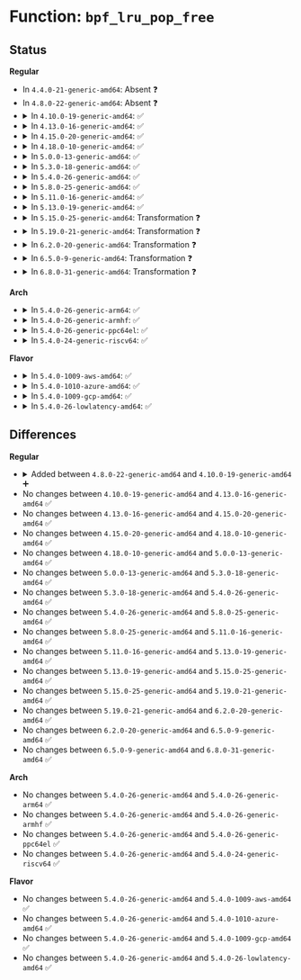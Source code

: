 # Function: <code>bpf_lru_pop_free</code>

## Status
<b>Regular</b>
<ul>
<li>
In <code>4.4.0-21-generic-amd64</code>: Absent ❓
</li>
<li>
In <code>4.8.0-22-generic-amd64</code>: Absent ❓
</li>
<li>
<details>
<summary>In <code>4.10.0-19-generic-amd64</code>: ✅</summary>

```c
struct bpf_lru_node * bpf_lru_pop_free(struct bpf_lru * lru, u32 hash)
```

```json
{
  "name": "bpf_lru_pop_free",
  "collision_type": "Unique Global",
  "inline_type": "No",
  "funcs": [
    {
      "addr": 18446744071580509728,
      "name": "bpf_lru_pop_free",
      "external": true,
      "loc": "kernel/bpf/bpf_lru_list.c:497",
      "file": "kernel/bpf/bpf_lru_list.c",
      "inline": "seen, unknown",
      "caller_inline": [],
      "caller_func": [
        "kernel/bpf/hashtab.c:__htab_lru_percpu_map_update_elem",
        "kernel/bpf/hashtab.c:htab_lru_map_update_elem"
      ]
    }
  ],
  "symbols": [
    {
      "addr": 18446744071580509728,
      "name": "bpf_lru_pop_free",
      "section": ".text",
      "bind": "STB_GLOBAL",
      "size": 1144
    }
  ]
}
```
</details>
</li>
<li>
<details>
<summary>In <code>4.13.0-16-generic-amd64</code>: ✅</summary>

```c
struct bpf_lru_node * bpf_lru_pop_free(struct bpf_lru * lru, u32 hash)
```

```json
{
  "name": "bpf_lru_pop_free",
  "collision_type": "Unique Global",
  "inline_type": "No",
  "funcs": [
    {
      "addr": 18446744071580539392,
      "name": "bpf_lru_pop_free",
      "external": true,
      "loc": "kernel/bpf/bpf_lru_list.c:497",
      "file": "kernel/bpf/bpf_lru_list.c",
      "inline": "seen, unknown",
      "caller_inline": [],
      "caller_func": [
        "kernel/bpf/hashtab.c:prealloc_lru_pop"
      ]
    }
  ],
  "symbols": [
    {
      "addr": 18446744071580539392,
      "name": "bpf_lru_pop_free",
      "section": ".text",
      "bind": "STB_GLOBAL",
      "size": 1271
    }
  ]
}
```
</details>
</li>
<li>
<details>
<summary>In <code>4.15.0-20-generic-amd64</code>: ✅</summary>

```c
struct bpf_lru_node * bpf_lru_pop_free(struct bpf_lru * lru, u32 hash)
```

```json
{
  "name": "bpf_lru_pop_free",
  "collision_type": "Unique Global",
  "inline_type": "No",
  "funcs": [
    {
      "addr": 18446744071580603840,
      "name": "bpf_lru_pop_free",
      "external": true,
      "loc": "kernel/bpf/bpf_lru_list.c:497",
      "file": "kernel/bpf/bpf_lru_list.c",
      "inline": "seen, unknown",
      "caller_inline": [],
      "caller_func": [
        "kernel/bpf/hashtab.c:prealloc_lru_pop"
      ]
    }
  ],
  "symbols": [
    {
      "addr": 18446744071580603840,
      "name": "bpf_lru_pop_free",
      "section": ".text",
      "bind": "STB_GLOBAL",
      "size": 1345
    }
  ]
}
```
</details>
</li>
<li>
<details>
<summary>In <code>4.18.0-10-generic-amd64</code>: ✅</summary>

```c
struct bpf_lru_node * bpf_lru_pop_free(struct bpf_lru * lru, u32 hash)
```

```json
{
  "name": "bpf_lru_pop_free",
  "collision_type": "Unique Global",
  "inline_type": "No",
  "funcs": [
    {
      "addr": 18446744071580699472,
      "name": "bpf_lru_pop_free",
      "external": true,
      "loc": "kernel/bpf/bpf_lru_list.c:497",
      "file": "kernel/bpf/bpf_lru_list.c",
      "inline": "seen, unknown",
      "caller_inline": [],
      "caller_func": [
        "kernel/bpf/hashtab.c:prealloc_lru_pop"
      ]
    }
  ],
  "symbols": [
    {
      "addr": 18446744071580699472,
      "name": "bpf_lru_pop_free",
      "section": ".text",
      "bind": "STB_GLOBAL",
      "size": 1336
    }
  ]
}
```
</details>
</li>
<li>
<details>
<summary>In <code>5.0.0-13-generic-amd64</code>: ✅</summary>

```c
struct bpf_lru_node * bpf_lru_pop_free(struct bpf_lru * lru, u32 hash)
```

```json
{
  "name": "bpf_lru_pop_free",
  "collision_type": "Unique Global",
  "inline_type": "No",
  "funcs": [
    {
      "addr": 18446744071580772160,
      "name": "bpf_lru_pop_free",
      "external": true,
      "loc": "kernel/bpf/bpf_lru_list.c:497",
      "file": "kernel/bpf/bpf_lru_list.c",
      "inline": "seen, unknown",
      "caller_inline": [],
      "caller_func": [
        "kernel/bpf/hashtab.c:prealloc_lru_pop"
      ]
    }
  ],
  "symbols": [
    {
      "addr": 18446744071580772160,
      "name": "bpf_lru_pop_free",
      "section": ".text",
      "bind": "STB_GLOBAL",
      "size": 1347
    }
  ]
}
```
</details>
</li>
<li>
<details>
<summary>In <code>5.3.0-18-generic-amd64</code>: ✅</summary>

```c
struct bpf_lru_node * bpf_lru_pop_free(struct bpf_lru * lru, u32 hash)
```

```json
{
  "name": "bpf_lru_pop_free",
  "collision_type": "Unique Global",
  "inline_type": "No",
  "funcs": [
    {
      "addr": 18446744071580857712,
      "name": "bpf_lru_pop_free",
      "external": true,
      "loc": "kernel/bpf/bpf_lru_list.c:494",
      "file": "kernel/bpf/bpf_lru_list.c",
      "inline": "seen, unknown",
      "caller_inline": [],
      "caller_func": [
        "kernel/bpf/hashtab.c:prealloc_lru_pop"
      ]
    }
  ],
  "symbols": [
    {
      "addr": 18446744071580857712,
      "name": "bpf_lru_pop_free",
      "section": ".text",
      "bind": "STB_GLOBAL",
      "size": 265
    }
  ]
}
```
</details>
</li>
<li>
<details>
<summary>In <code>5.4.0-26-generic-amd64</code>: ✅</summary>

```c
struct bpf_lru_node * bpf_lru_pop_free(struct bpf_lru * lru, u32 hash)
```

```json
{
  "name": "bpf_lru_pop_free",
  "collision_type": "Unique Global",
  "inline_type": "No",
  "funcs": [
    {
      "addr": 18446744071580908752,
      "name": "bpf_lru_pop_free",
      "external": true,
      "loc": "kernel/bpf/bpf_lru_list.c:494",
      "file": "kernel/bpf/bpf_lru_list.c",
      "inline": "seen, unknown",
      "caller_inline": [],
      "caller_func": [
        "kernel/bpf/hashtab.c:prealloc_lru_pop"
      ]
    }
  ],
  "symbols": [
    {
      "addr": 18446744071580908752,
      "name": "bpf_lru_pop_free",
      "section": ".text",
      "bind": "STB_GLOBAL",
      "size": 265
    }
  ]
}
```
</details>
</li>
<li>
<details>
<summary>In <code>5.8.0-25-generic-amd64</code>: ✅</summary>

```c
struct bpf_lru_node * bpf_lru_pop_free(struct bpf_lru * lru, u32 hash)
```

```json
{
  "name": "bpf_lru_pop_free",
  "collision_type": "Unique Global",
  "inline_type": "No",
  "funcs": [
    {
      "addr": 18446744071581055952,
      "name": "bpf_lru_pop_free",
      "external": true,
      "loc": "kernel/bpf/bpf_lru_list.c:494",
      "file": "kernel/bpf/bpf_lru_list.c",
      "inline": "seen, unknown",
      "caller_inline": [],
      "caller_func": [
        "kernel/bpf/hashtab.c:prealloc_lru_pop"
      ]
    }
  ],
  "symbols": [
    {
      "addr": 18446744071581055952,
      "name": "bpf_lru_pop_free",
      "section": ".text",
      "bind": "STB_GLOBAL",
      "size": 32
    }
  ]
}
```
</details>
</li>
<li>
<details>
<summary>In <code>5.11.0-16-generic-amd64</code>: ✅</summary>

```c
struct bpf_lru_node * bpf_lru_pop_free(struct bpf_lru * lru, u32 hash)
```

```json
{
  "name": "bpf_lru_pop_free",
  "collision_type": "Unique Global",
  "inline_type": "No",
  "funcs": [
    {
      "addr": 18446744071581068112,
      "name": "bpf_lru_pop_free",
      "external": true,
      "loc": "kernel/bpf/bpf_lru_list.c:494",
      "file": "kernel/bpf/bpf_lru_list.c",
      "inline": "seen, unknown",
      "caller_inline": [],
      "caller_func": [
        "kernel/bpf/hashtab.c:prealloc_lru_pop"
      ]
    }
  ],
  "symbols": [
    {
      "addr": 18446744071581068112,
      "name": "bpf_lru_pop_free",
      "section": ".text",
      "bind": "STB_GLOBAL",
      "size": 32
    }
  ]
}
```
</details>
</li>
<li>
<details>
<summary>In <code>5.13.0-19-generic-amd64</code>: ✅</summary>

```c
struct bpf_lru_node * bpf_lru_pop_free(struct bpf_lru * lru, u32 hash)
```

```json
{
  "name": "bpf_lru_pop_free",
  "collision_type": "Unique Global",
  "inline_type": "No",
  "funcs": [
    {
      "addr": 18446744071581082704,
      "name": "bpf_lru_pop_free",
      "external": true,
      "loc": "kernel/bpf/bpf_lru_list.c:494",
      "file": "kernel/bpf/bpf_lru_list.c",
      "inline": "seen, unknown",
      "caller_inline": [],
      "caller_func": [
        "kernel/bpf/hashtab.c:prealloc_lru_pop"
      ]
    }
  ],
  "symbols": [
    {
      "addr": 18446744071581082704,
      "name": "bpf_lru_pop_free",
      "section": ".text",
      "bind": "STB_GLOBAL",
      "size": 261
    }
  ]
}
```
</details>
</li>
<li>
<details>
<summary>In <code>5.15.0-25-generic-amd64</code>: Transformation ❓</summary>

```c
struct bpf_lru_node * bpf_lru_pop_free(struct bpf_lru * lru, u32 hash)
```

```json
{
  "name": "bpf_lru_pop_free",
  "collision_type": "Unique Global",
  "inline_type": "No",
  "funcs": [
    {
      "addr": 0,
      "name": "bpf_lru_pop_free",
      "external": true,
      "loc": "kernel/bpf/bpf_lru_list.c:494",
      "file": "kernel/bpf/bpf_lru_list.c",
      "inline": "seen, unknown",
      "caller_inline": [],
      "caller_func": [
        "kernel/bpf/hashtab.c:prealloc_lru_pop"
      ]
    }
  ],
  "symbols": [
    {
      "addr": 18446744071592186469,
      "name": "bpf_lru_pop_free.cold",
      "section": ".text",
      "bind": "STB_LOCAL",
      "size": 21
    },
    {
      "addr": 18446744071581311136,
      "name": "bpf_lru_pop_free",
      "section": ".text",
      "bind": "STB_GLOBAL",
      "size": 316
    }
  ]
}
```
</details>
</li>
<li>
<details>
<summary>In <code>5.19.0-21-generic-amd64</code>: Transformation ❓</summary>

```c
struct bpf_lru_node * bpf_lru_pop_free(struct bpf_lru * lru, u32 hash)
```

```json
{
  "name": "bpf_lru_pop_free",
  "collision_type": "Unique Global",
  "inline_type": "No",
  "funcs": [
    {
      "addr": 0,
      "name": "bpf_lru_pop_free",
      "external": true,
      "loc": "kernel/bpf/bpf_lru_list.c:494",
      "file": "kernel/bpf/bpf_lru_list.c",
      "inline": "seen, unknown",
      "caller_inline": [],
      "caller_func": [
        "kernel/bpf/hashtab.c:prealloc_lru_pop"
      ]
    }
  ],
  "symbols": [
    {
      "addr": 18446744071593960771,
      "name": "bpf_lru_pop_free.cold",
      "section": ".text",
      "bind": "STB_LOCAL",
      "size": 20
    },
    {
      "addr": 18446744071581610272,
      "name": "bpf_lru_pop_free",
      "section": ".text",
      "bind": "STB_GLOBAL",
      "size": 324
    }
  ]
}
```
</details>
</li>
<li>
<details>
<summary>In <code>6.2.0-20-generic-amd64</code>: Transformation ❓</summary>

```c
struct bpf_lru_node * bpf_lru_pop_free(struct bpf_lru * lru, u32 hash)
```

```json
{
  "name": "bpf_lru_pop_free",
  "collision_type": "Unique Global",
  "inline_type": "No",
  "funcs": [
    {
      "addr": 0,
      "name": "bpf_lru_pop_free",
      "external": true,
      "loc": "kernel/bpf/bpf_lru_list.c:494",
      "file": "kernel/bpf/bpf_lru_list.c",
      "inline": "seen, unknown",
      "caller_inline": [],
      "caller_func": [
        "kernel/bpf/hashtab.c:prealloc_lru_pop"
      ]
    }
  ],
  "symbols": [
    {
      "addr": 18446744071596021398,
      "name": "bpf_lru_pop_free.cold",
      "section": ".text",
      "bind": "STB_LOCAL",
      "size": 20
    },
    {
      "addr": 18446744071581994096,
      "name": "bpf_lru_pop_free",
      "section": ".text",
      "bind": "STB_GLOBAL",
      "size": 324
    }
  ]
}
```
</details>
</li>
<li>
<details>
<summary>In <code>6.5.0-9-generic-amd64</code>: Transformation ❓</summary>

```c
struct bpf_lru_node * bpf_lru_pop_free(struct bpf_lru * lru, u32 hash)
```

```json
{
  "name": "bpf_lru_pop_free",
  "collision_type": "Unique Global",
  "inline_type": "No",
  "funcs": [
    {
      "addr": 0,
      "name": "bpf_lru_pop_free",
      "external": true,
      "loc": "kernel/bpf/bpf_lru_list.c:499",
      "file": "kernel/bpf/bpf_lru_list.c",
      "inline": "seen, unknown",
      "caller_inline": [],
      "caller_func": [
        "kernel/bpf/hashtab.c:prealloc_lru_pop"
      ]
    }
  ],
  "symbols": [
    {
      "addr": 18446744071596543025,
      "name": "bpf_lru_pop_free.cold",
      "section": ".text",
      "bind": "STB_LOCAL",
      "size": 20
    },
    {
      "addr": 18446744071582185424,
      "name": "bpf_lru_pop_free",
      "section": ".text",
      "bind": "STB_GLOBAL",
      "size": 324
    }
  ]
}
```
</details>
</li>
<li>
<details>
<summary>In <code>6.8.0-31-generic-amd64</code>: Transformation ❓</summary>

```c
struct bpf_lru_node * bpf_lru_pop_free(struct bpf_lru * lru, u32 hash)
```

```json
{
  "name": "bpf_lru_pop_free",
  "collision_type": "Unique Global",
  "inline_type": "No",
  "funcs": [
    {
      "addr": 0,
      "name": "bpf_lru_pop_free",
      "external": true,
      "loc": "kernel/bpf/bpf_lru_list.c:499",
      "file": "kernel/bpf/bpf_lru_list.c",
      "inline": "seen, unknown",
      "caller_inline": [],
      "caller_func": [
        "kernel/bpf/hashtab.c:prealloc_lru_pop"
      ]
    }
  ],
  "symbols": [
    {
      "addr": 18446744071597446118,
      "name": "bpf_lru_pop_free.cold",
      "section": ".text",
      "bind": "STB_LOCAL",
      "size": 20
    },
    {
      "addr": 18446744071582334192,
      "name": "bpf_lru_pop_free",
      "section": ".text",
      "bind": "STB_GLOBAL",
      "size": 324
    }
  ]
}
```
</details>
</li>
</ul>
<b>Arch</b>
<ul>
<li>
<details>
<summary>In <code>5.4.0-26-generic-arm64</code>: ✅</summary>

```c
struct bpf_lru_node * bpf_lru_pop_free(struct bpf_lru * lru, u32 hash)
```

```json
{
  "name": "bpf_lru_pop_free",
  "collision_type": "Unique Global",
  "inline_type": "No",
  "funcs": [
    {
      "addr": 18446603336492238768,
      "name": "bpf_lru_pop_free",
      "external": true,
      "loc": "kernel/bpf/bpf_lru_list.c:494",
      "file": "kernel/bpf/bpf_lru_list.c",
      "inline": "seen, unknown",
      "caller_inline": [],
      "caller_func": [
        "kernel/bpf/hashtab.c:prealloc_lru_pop"
      ]
    }
  ],
  "symbols": [
    {
      "addr": 18446603336492238768,
      "name": "bpf_lru_pop_free",
      "section": ".text",
      "bind": "STB_GLOBAL",
      "size": 1740
    }
  ]
}
```
</details>
</li>
<li>
<details>
<summary>In <code>5.4.0-26-generic-armhf</code>: ✅</summary>

```c
struct bpf_lru_node * bpf_lru_pop_free(struct bpf_lru * lru, u32 hash)
```

```json
{
  "name": "bpf_lru_pop_free",
  "collision_type": "Unique Global",
  "inline_type": "No",
  "funcs": [
    {
      "addr": 3226134448,
      "name": "bpf_lru_pop_free",
      "external": true,
      "loc": "kernel/bpf/bpf_lru_list.c:494",
      "file": "kernel/bpf/bpf_lru_list.c",
      "inline": "seen, unknown",
      "caller_inline": [],
      "caller_func": [
        "kernel/bpf/hashtab.c:prealloc_lru_pop"
      ]
    }
  ],
  "symbols": [
    {
      "addr": 3226134448,
      "name": "bpf_lru_pop_free",
      "section": ".text",
      "bind": "STB_GLOBAL",
      "size": 284
    }
  ]
}
```
</details>
</li>
<li>
<details>
<summary>In <code>5.4.0-26-generic-ppc64el</code>: ✅</summary>

```c
struct bpf_lru_node * bpf_lru_pop_free(struct bpf_lru * lru, u32 hash)
```

```json
{
  "name": "bpf_lru_pop_free",
  "collision_type": "Unique Global",
  "inline_type": "No",
  "funcs": [
    {
      "addr": 13835058055285467024,
      "name": "bpf_lru_pop_free",
      "external": true,
      "loc": "kernel/bpf/bpf_lru_list.c:494",
      "file": "kernel/bpf/bpf_lru_list.c",
      "inline": "seen, unknown",
      "caller_inline": [],
      "caller_func": [
        "kernel/bpf/hashtab.c:prealloc_lru_pop"
      ]
    }
  ],
  "symbols": [
    {
      "addr": 13835058055285467024,
      "name": "bpf_lru_pop_free",
      "section": ".text",
      "bind": "STB_GLOBAL",
      "size": 372
    }
  ]
}
```
</details>
</li>
<li>
<details>
<summary>In <code>5.4.0-24-generic-riscv64</code>: ✅</summary>

```c
struct bpf_lru_node * bpf_lru_pop_free(struct bpf_lru * lru, u32 hash)
```

```json
{
  "name": "bpf_lru_pop_free",
  "collision_type": "Unique Global",
  "inline_type": "No",
  "funcs": [
    {
      "addr": 18446743936272384896,
      "name": "bpf_lru_pop_free",
      "external": true,
      "loc": "kernel/bpf/bpf_lru_list.c:494",
      "file": "kernel/bpf/bpf_lru_list.c",
      "inline": "seen, unknown",
      "caller_inline": [],
      "caller_func": [
        "kernel/bpf/hashtab.c:__htab_lru_percpu_map_update_elem",
        "kernel/bpf/hashtab.c:htab_lru_map_update_elem"
      ]
    }
  ],
  "symbols": [
    {
      "addr": 18446743936272384896,
      "name": "bpf_lru_pop_free",
      "section": ".text",
      "bind": "STB_GLOBAL",
      "size": 260
    }
  ]
}
```
</details>
</li>
</ul>
<b>Flavor</b>
<ul>
<li>
<details>
<summary>In <code>5.4.0-1009-aws-amd64</code>: ✅</summary>

```c
struct bpf_lru_node * bpf_lru_pop_free(struct bpf_lru * lru, u32 hash)
```

```json
{
  "name": "bpf_lru_pop_free",
  "collision_type": "Unique Global",
  "inline_type": "No",
  "funcs": [
    {
      "addr": 18446744071580877552,
      "name": "bpf_lru_pop_free",
      "external": true,
      "loc": "kernel/bpf/bpf_lru_list.c:494",
      "file": "kernel/bpf/bpf_lru_list.c",
      "inline": "seen, unknown",
      "caller_inline": [],
      "caller_func": [
        "kernel/bpf/hashtab.c:prealloc_lru_pop"
      ]
    }
  ],
  "symbols": [
    {
      "addr": 18446744071580877552,
      "name": "bpf_lru_pop_free",
      "section": ".text",
      "bind": "STB_GLOBAL",
      "size": 265
    }
  ]
}
```
</details>
</li>
<li>
<details>
<summary>In <code>5.4.0-1010-azure-amd64</code>: ✅</summary>

```c
struct bpf_lru_node * bpf_lru_pop_free(struct bpf_lru * lru, u32 hash)
```

```json
{
  "name": "bpf_lru_pop_free",
  "collision_type": "Unique Global",
  "inline_type": "No",
  "funcs": [
    {
      "addr": 18446744071580823616,
      "name": "bpf_lru_pop_free",
      "external": true,
      "loc": "kernel/bpf/bpf_lru_list.c:494",
      "file": "kernel/bpf/bpf_lru_list.c",
      "inline": "seen, unknown",
      "caller_inline": [],
      "caller_func": [
        "kernel/bpf/hashtab.c:prealloc_lru_pop"
      ]
    }
  ],
  "symbols": [
    {
      "addr": 18446744071580823616,
      "name": "bpf_lru_pop_free",
      "section": ".text",
      "bind": "STB_GLOBAL",
      "size": 265
    }
  ]
}
```
</details>
</li>
<li>
<details>
<summary>In <code>5.4.0-1009-gcp-amd64</code>: ✅</summary>

```c
struct bpf_lru_node * bpf_lru_pop_free(struct bpf_lru * lru, u32 hash)
```

```json
{
  "name": "bpf_lru_pop_free",
  "collision_type": "Unique Global",
  "inline_type": "No",
  "funcs": [
    {
      "addr": 18446744071580868800,
      "name": "bpf_lru_pop_free",
      "external": true,
      "loc": "kernel/bpf/bpf_lru_list.c:494",
      "file": "kernel/bpf/bpf_lru_list.c",
      "inline": "seen, unknown",
      "caller_inline": [],
      "caller_func": [
        "kernel/bpf/hashtab.c:prealloc_lru_pop"
      ]
    }
  ],
  "symbols": [
    {
      "addr": 18446744071580868800,
      "name": "bpf_lru_pop_free",
      "section": ".text",
      "bind": "STB_GLOBAL",
      "size": 265
    }
  ]
}
```
</details>
</li>
<li>
<details>
<summary>In <code>5.4.0-26-lowlatency-amd64</code>: ✅</summary>

```c
struct bpf_lru_node * bpf_lru_pop_free(struct bpf_lru * lru, u32 hash)
```

```json
{
  "name": "bpf_lru_pop_free",
  "collision_type": "Unique Global",
  "inline_type": "No",
  "funcs": [
    {
      "addr": 18446744071580927376,
      "name": "bpf_lru_pop_free",
      "external": true,
      "loc": "kernel/bpf/bpf_lru_list.c:494",
      "file": "kernel/bpf/bpf_lru_list.c",
      "inline": "seen, unknown",
      "caller_inline": [],
      "caller_func": [
        "kernel/bpf/hashtab.c:prealloc_lru_pop"
      ]
    }
  ],
  "symbols": [
    {
      "addr": 18446744071580927376,
      "name": "bpf_lru_pop_free",
      "section": ".text",
      "bind": "STB_GLOBAL",
      "size": 265
    }
  ]
}
```
</details>
</li>
</ul>

## Differences
<b>Regular</b>
<ul>
<li>
<details>
<summary>Added between <code>4.8.0-22-generic-amd64</code> and <code>4.10.0-19-generic-amd64</code> ➕</summary>

```c
struct bpf_lru_node * bpf_lru_pop_free(struct bpf_lru * lru, u32 hash)
```
</details>
</li>
<li>
No changes between <code>4.10.0-19-generic-amd64</code> and <code>4.13.0-16-generic-amd64</code> ✅
</li>
<li>
No changes between <code>4.13.0-16-generic-amd64</code> and <code>4.15.0-20-generic-amd64</code> ✅
</li>
<li>
No changes between <code>4.15.0-20-generic-amd64</code> and <code>4.18.0-10-generic-amd64</code> ✅
</li>
<li>
No changes between <code>4.18.0-10-generic-amd64</code> and <code>5.0.0-13-generic-amd64</code> ✅
</li>
<li>
No changes between <code>5.0.0-13-generic-amd64</code> and <code>5.3.0-18-generic-amd64</code> ✅
</li>
<li>
No changes between <code>5.3.0-18-generic-amd64</code> and <code>5.4.0-26-generic-amd64</code> ✅
</li>
<li>
No changes between <code>5.4.0-26-generic-amd64</code> and <code>5.8.0-25-generic-amd64</code> ✅
</li>
<li>
No changes between <code>5.8.0-25-generic-amd64</code> and <code>5.11.0-16-generic-amd64</code> ✅
</li>
<li>
No changes between <code>5.11.0-16-generic-amd64</code> and <code>5.13.0-19-generic-amd64</code> ✅
</li>
<li>
No changes between <code>5.13.0-19-generic-amd64</code> and <code>5.15.0-25-generic-amd64</code> ✅
</li>
<li>
No changes between <code>5.15.0-25-generic-amd64</code> and <code>5.19.0-21-generic-amd64</code> ✅
</li>
<li>
No changes between <code>5.19.0-21-generic-amd64</code> and <code>6.2.0-20-generic-amd64</code> ✅
</li>
<li>
No changes between <code>6.2.0-20-generic-amd64</code> and <code>6.5.0-9-generic-amd64</code> ✅
</li>
<li>
No changes between <code>6.5.0-9-generic-amd64</code> and <code>6.8.0-31-generic-amd64</code> ✅
</li>
</ul>
<b>Arch</b>
<ul>
<li>
No changes between <code>5.4.0-26-generic-amd64</code> and <code>5.4.0-26-generic-arm64</code> ✅
</li>
<li>
No changes between <code>5.4.0-26-generic-amd64</code> and <code>5.4.0-26-generic-armhf</code> ✅
</li>
<li>
No changes between <code>5.4.0-26-generic-amd64</code> and <code>5.4.0-26-generic-ppc64el</code> ✅
</li>
<li>
No changes between <code>5.4.0-26-generic-amd64</code> and <code>5.4.0-24-generic-riscv64</code> ✅
</li>
</ul>
<b>Flavor</b>
<ul>
<li>
No changes between <code>5.4.0-26-generic-amd64</code> and <code>5.4.0-1009-aws-amd64</code> ✅
</li>
<li>
No changes between <code>5.4.0-26-generic-amd64</code> and <code>5.4.0-1010-azure-amd64</code> ✅
</li>
<li>
No changes between <code>5.4.0-26-generic-amd64</code> and <code>5.4.0-1009-gcp-amd64</code> ✅
</li>
<li>
No changes between <code>5.4.0-26-generic-amd64</code> and <code>5.4.0-26-lowlatency-amd64</code> ✅
</li>
</ul>
